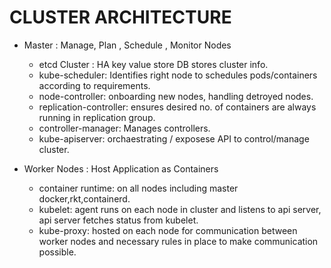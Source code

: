 # CLUSTER ARCHITECTURE

+ Master : Manage, Plan , Schedule , Monitor Nodes

    + etcd Cluster : HA key value store DB stores cluster info.
    + kube-scheduler: Identifies right node to schedules pods/containers according to requirements.
    + node-controller: onboarding new nodes, handling detroyed nodes.
    + replication-controller: ensures desired no. of containers are always running in replication group.
    + controller-manager: Manages controllers.
    + kube-apiserver: orchaestrating / exposese API to control/manage cluster. 

+ Worker Nodes : Host Application as Containers
    + container runtime: on all nodes including master
docker,rkt,containerd.
    + kubelet: agent runs on each node in cluster and listens to api server, api server fetches status from kubelet.
    + kube-proxy: hosted on each node for communication between worker nodes and necessary rules in place to make communication possible.

